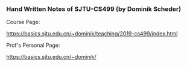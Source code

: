### Hand Written Notes of SJTU-CS499 (by **Dominik Scheder**)



Course Page:

https://basics.sjtu.edu.cn/~dominik/teaching/2019-cs499/index.html



Prof's Personal Page:

https://basics.sjtu.edu.cn/~dominik/

